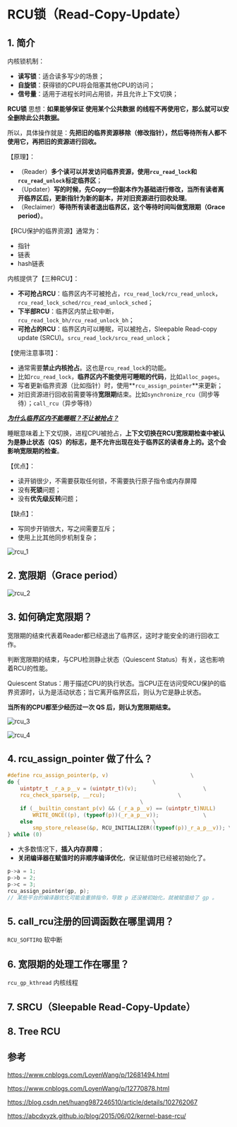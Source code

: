 # RCU锁（Read-Copy-Update）

## 1. 简介

内核锁机制：

- **读写锁**：适合读多写少的场景；
- **自旋锁**：获得锁的CPU将会阻塞其他CPU的访问；
- **信号量**：适用于进程长时间占用锁，并且允许上下文切换；

**RCU锁** 思想：**如果能够保证 使用某个公共数据 的线程不再使用它，那么就可以安全删除此公共数据。**

所以，具体操作就是：**先把旧的临界资源移除（修改指针），然后等待所有人都不使用它，再把旧的资源进行回收。**

【原理】：

- （Reader）**多个读可以并发访问临界资源，使用`rcu_read_lock`和`rcu_read_unlock`标定临界区**；
- （Updater）**写的时候，先Copy一份副本作为基础进行修改，当所有读者离开临界区后，更新指针为新的副本，并对旧资源进行回收处理**。
- （Reclaimer）**等待所有读者退出临界区，这个等待时间叫做宽限期（Grace period）**。

【RCU保护的临界资源】通常为：

- 指针
- 链表
- hash链表

内核提供了【三种RCU】：

- **不可抢占RCU**：临界区内不可被抢占，`rcu_read_lock/rcu_read_unlock`，`rcu_read_lock_sched/rcu_read_unlock_sched`；
- **下半部RCU**：临界区内禁止软中断，`rcu_read_lock_bh/rcu_read_unlock_bh`；
- **可抢占的RCU**：临界区内可以睡眠，可以被抢占，Sleepable Read-copy update (SRCU)。`srcu_read_lock/srcu_read_unlock`；

【使用注意事项】：

- 通常需要**禁止内核抢占**。这也是`rcu_read_lock`的功能。
- 比如`rcu_read_lock`，**临界区内不能使用可睡眠的代码**，比如`alloc_pages`。
- 写者更新临界资源（比如指针）时，使用**`rcu_assign_pointer`**来更新；
- 对旧资源进行回收前需要等待**宽限期**结束。比如`synchronize_rcu`（同步等待）；`call_rcu`（异步等待）

**<u> *为什么临界区内不能睡眠？不让被抢占？*</u>**

睡眠意味着上下文切换，进程CPU被抢占，**上下文切换在RCU宽限期检查中被认为是静止状态（QS）的标志，是不允许出现在处于临界区的读者身上的。这个会影响宽限期的检查**。

【优点】：

- 读开销很少，不需要获取任何锁，不需要执行原子指令或内存屏障
- 没有**死锁**问题；
- 没有**优先级反转**问题；

【缺点】：
- 写同步开销很大，写之间需要互斥；
- 使用上比其他同步机制复杂；

![rcu_1](./images/rcu_1.png)

## 2. 宽限期（Grace period）

![rcu_2](./images/rcu_2.png)

## 3. 如何确定宽限期？

宽限期的结束代表着Reader都已经退出了临界区，这时才能安全的进行回收工作。

判断宽限期的结束，与CPU检测静止状态（Quiescent Status）有关，这也影响着RCU的性能。

Quiescent Status：用于描述CPU的执行状态。当CPU正在访问受RCU保护的临界资源时，认为是活动状态；当它离开临界区后，则认为它是静止状态。

**当所有的CPU都至少经历过一次 QS 后，则认为宽限期结束。**

![rcu_3](./images/rcu_3.png)

![rcu_4](./images/rcu_4.png)

## 4. rcu_assign_pointer 做了什么？

```c
#define rcu_assign_pointer(p, v)					      \
do {									      \
	uintptr_t _r_a_p__v = (uintptr_t)(v);				      \
	rcu_check_sparse(p, __rcu);					      \
									      \
	if (__builtin_constant_p(v) && (_r_a_p__v) == (uintptr_t)NULL)	      \
		WRITE_ONCE((p), (typeof(p))(_r_a_p__v));		      \
	else								      \
		smp_store_release(&p, RCU_INITIALIZER((typeof(p))_r_a_p__v)); \
} while (0)
```

- 大多数情况下，**插入内存屏障**；
- **关闭编译器在赋值时的非顺序编译优化**，保证赋值时已经被初始化了。

```c
p->a = 1;
p->b = 2;
p->c = 3;
rcu_assign_pointer(gp, p);
// 某些平台的编译器优化可能会重排指令，导致 p 还没被初始化，就被赋值给了 gp 。
```

## 5. call_rcu注册的回调函数在哪里调用？

`RCU_SOFTIRQ` 软中断

## 6. 宽限期的处理工作在哪里？

`rcu_gp_kthread` 内核线程

## 7. SRCU（Sleepable Read-Copy-Update）

## 8. Tree RCU

## 参考

https://www.cnblogs.com/LoyenWang/p/12681494.html

https://www.cnblogs.com/LoyenWang/p/12770878.html

https://blog.csdn.net/huang987246510/article/details/102762067

https://abcdxyzk.github.io/blog/2015/06/02/kernel-base-rcu/

